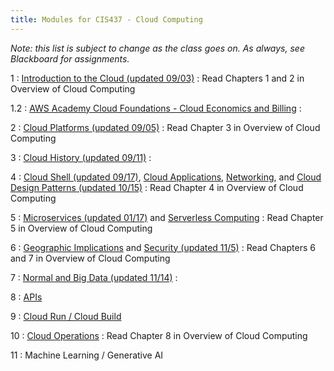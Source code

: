 ```yaml
---
title: Modules for CIS437 - Cloud Computing
---
```


*Note: this list is subject to change as the class goes on.  As always, see Blackboard for assignments.*

1
: [Introduction to the Cloud (updated 09/03)](/gvsu-cis437/assets/slides/CIS437-1-Introduction.pdf)
  : Read Chapters 1 and 2 in Overview of Cloud Computing

1.2
: [AWS Academy Cloud Foundations - Cloud Economics and Billing](/gvsu-cis437/assets/slides/CIS437-1.2-AWS-AcademyCloudFoundations-Module-02.pdf)
  :

2
: [Cloud Platforms (updated 09/05)](/gvsu-cis437/assets/slides/CIS437-2-Cloud-Platforms.pdf)
  : Read Chapter 3 in Overview of Cloud Computing

3 
: [Cloud History (updated 09/11)](/gvsu-cis437/assets/slides/CIS437-3-History.pdf)
  :

4
: [Cloud Shell (updated 09/17)](/gvsu-cis437/assets/slides/CIS437-4-Cloud-Shell.pdf), [Cloud Applications](/gvsu-cis437/assets/slides/CIS437-5-CloudApplications.pdf), [Networking](/gvsu-cis437/assets/slides/CIS437-5.1-GCP-Networking.pdf), and [Cloud Design Patterns (updated 10/15)](/gvsu-cis437/assets/slides/CIS437-5.2-CloudDesignPatterns.pdf)
  : Read Chapter 4 in Overview of Cloud Computing

5
: [Microservices (updated 01/17)](/gvsu-cis437/assets/slides/CIS437-6-Microservices.pdf) and [Serverless Computing](/gvsu-cis437/assets/slides/CIS437-7-Serverless-Functions.pdf)
  : Read Chapter 5 in Overview of Cloud Computing

6
: [Geographic Implications](/gvsu-cis437/assets/slides/CIS437-8-Geographic-Issues.pdf) and [Security (updated 11/5)](/gvsu-cis437/assets/slides/CIS437-9-CloudSecurity.pdf)
  : Read Chapters 6 and 7 in Overview of Cloud Computing

7
: [Normal and Big Data (updated 11/14)](/gvsu-cis437/assets/slides/CIS437-10-Normal-and-Big-Data.pdf)
  : 

8
: [APIs](/gvsu-cis437/assets/slides/CIS437-11-APIs.pdf)

9
: [Cloud Run / Cloud Build](/gvsu-cis437/assets/slides/CIS437-12-Cloud-Run-and-Cloud-Build.pdf)

10
: [Cloud Operations](/gvsu-cis437/assets/slides/CIS437-13-Operations.pdf)
  : Read Chapter 8 in Overview of Cloud Computing

11
: Machine Learning / Generative AI
